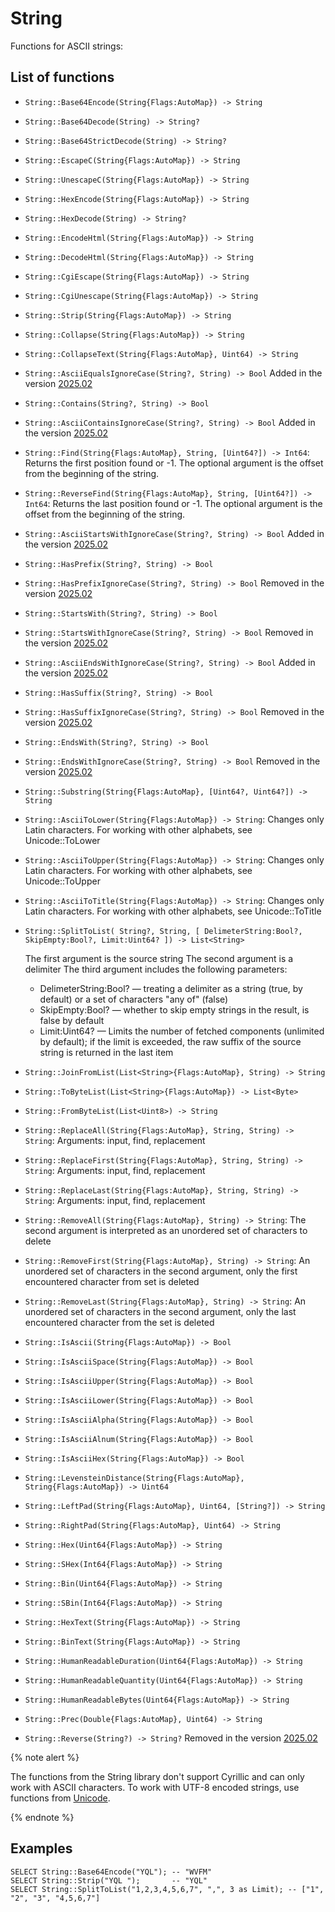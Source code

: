# String

Functions for ASCII strings:

## List of functions

* `String::Base64Encode(String{Flags:AutoMap}) -> String`

* `String::Base64Decode(String) -> String?`

* `String::Base64StrictDecode(String) -> String?`

* `String::EscapeC(String{Flags:AutoMap}) -> String`

* `String::UnescapeC(String{Flags:AutoMap}) -> String`

* `String::HexEncode(String{Flags:AutoMap}) -> String`

* `String::HexDecode(String) -> String?`

* `String::EncodeHtml(String{Flags:AutoMap}) -> String`

* `String::DecodeHtml(String{Flags:AutoMap}) -> String`

* `String::CgiEscape(String{Flags:AutoMap}) -> String`

* `String::CgiUnescape(String{Flags:AutoMap}) -> String`

* `String::Strip(String{Flags:AutoMap}) -> String`

* `String::Collapse(String{Flags:AutoMap}) -> String`

* `String::CollapseText(String{Flags:AutoMap}, Uint64) -> String`

* `String::AsciiEqualsIgnoreCase(String?, String) -> Bool` Added in the version [2025.02](../../changelog/2025.02.md#string-module)

* `String::Contains(String?, String) -> Bool`

* `String::AsciiContainsIgnoreCase(String?, String) -> Bool` Added in the version [2025.02](../../changelog/2025.02.md#string-module)

* `String::Find(String{Flags:AutoMap}, String, [Uint64?]) -> Int64`: Returns the first position found or -1. The optional argument is the offset from the beginning of the string.

* `String::ReverseFind(String{Flags:AutoMap}, String, [Uint64?]) -> Int64`: Returns the last position found or -1. The optional argument is the offset from the beginning of the string.

* `String::AsciiStartsWithIgnoreCase(String?, String) -> Bool` Added in the version [2025.02](../../changelog/2025.02.md#string-module)

* `String::HasPrefix(String?, String) -> Bool`

* `String::HasPrefixIgnoreCase(String?, String) -> Bool` Removed in the version [2025.02](../../changelog/2025.02.md#string-module)

* `String::StartsWith(String?, String) -> Bool`

* `String::StartsWithIgnoreCase(String?, String) -> Bool` Removed in the version [2025.02](../../changelog/2025.02.md#string-module)

* `String::AsciiEndsWithIgnoreCase(String?, String) -> Bool` Added in the version [2025.02](../../changelog/2025.02.md#string-module)

* `String::HasSuffix(String?, String) -> Bool`

* `String::HasSuffixIgnoreCase(String?, String) -> Bool` Removed in the version [2025.02](../../changelog/2025.02.md#string-module)

* `String::EndsWith(String?, String) -> Bool`

* `String::EndsWithIgnoreCase(String?, String) -> Bool` Removed in the version [2025.02](../../changelog/2025.02.md#string-module)

* `String::Substring(String{Flags:AutoMap}, [Uint64?, Uint64?]) -> String`

* `String::AsciiToLower(String{Flags:AutoMap}) -> String`: Changes only Latin characters. For working with other alphabets, see Unicode::ToLower

* `String::AsciiToUpper(String{Flags:AutoMap}) -> String`: Changes only Latin characters. For working with other alphabets, see Unicode::ToUpper

* `String::AsciiToTitle(String{Flags:AutoMap}) -> String`: Changes only Latin characters. For working with other alphabets, see Unicode::ToTitle

* `String::SplitToList( String?, String, [ DelimeterString:Bool?, SkipEmpty:Bool?, Limit:Uint64? ]) -> List<String>`

  The first argument is the source string
  The second argument is a delimiter
  The third argument includes the following parameters:

  - DelimeterString:Bool? — treating a delimiter as a string (true, by default) or a set of characters "any of" (false)
  - SkipEmpty:Bool? — whether to skip empty strings in the result, is false by default
  - Limit:Uint64? — Limits the number of fetched components (unlimited by default); if the limit is exceeded, the raw suffix of the source string is returned in the last item

* `String::JoinFromList(List<String>{Flags:AutoMap}, String) -> String`

* `String::ToByteList(List<String>{Flags:AutoMap}) -> List<Byte>`

* `String::FromByteList(List<Uint8>) -> String`

* `String::ReplaceAll(String{Flags:AutoMap}, String, String) -> String`: Arguments: input, find, replacement

* `String::ReplaceFirst(String{Flags:AutoMap}, String, String) -> String`: Arguments: input, find, replacement

* `String::ReplaceLast(String{Flags:AutoMap}, String, String) -> String`: Arguments: input, find, replacement

* `String::RemoveAll(String{Flags:AutoMap}, String) -> String`: The second argument is interpreted as an unordered set of characters to delete

* `String::RemoveFirst(String{Flags:AutoMap}, String) -> String`: An unordered set of characters in the second argument, only the first encountered character from set is deleted

* `String::RemoveLast(String{Flags:AutoMap}, String) -> String`: An unordered set of characters in the second argument, only the last encountered character from the set is deleted

* `String::IsAscii(String{Flags:AutoMap}) -> Bool`

* `String::IsAsciiSpace(String{Flags:AutoMap}) -> Bool`

* `String::IsAsciiUpper(String{Flags:AutoMap}) -> Bool`

* `String::IsAsciiLower(String{Flags:AutoMap}) -> Bool`

* `String::IsAsciiAlpha(String{Flags:AutoMap}) -> Bool`

* `String::IsAsciiAlnum(String{Flags:AutoMap}) -> Bool`

* `String::IsAsciiHex(String{Flags:AutoMap}) -> Bool`

* `String::LevensteinDistance(String{Flags:AutoMap}, String{Flags:AutoMap}) -> Uint64`

* `String::LeftPad(String{Flags:AutoMap}, Uint64, [String?]) -> String`

* `String::RightPad(String{Flags:AutoMap}, Uint64) -> String`

* `String::Hex(Uint64{Flags:AutoMap}) -> String`

* `String::SHex(Int64{Flags:AutoMap}) -> String`

* `String::Bin(Uint64{Flags:AutoMap}) -> String`

* `String::SBin(Int64{Flags:AutoMap}) -> String`

* `String::HexText(String{Flags:AutoMap}) -> String`

* `String::BinText(String{Flags:AutoMap}) -> String`

* `String::HumanReadableDuration(Uint64{Flags:AutoMap}) -> String`

* `String::HumanReadableQuantity(Uint64{Flags:AutoMap}) -> String`

* `String::HumanReadableBytes(Uint64{Flags:AutoMap}) -> String`

* `String::Prec(Double{Flags:AutoMap}, Uint64) -> String`

* `String::Reverse(String?) -> String?` Removed in the version [2025.02](../../changelog/2025.02.md#string-module)

{% note alert %}

The functions from the String library don't support Cyrillic and can only work with ASCII characters. To work with UTF-8 encoded strings, use functions from [Unicode](unicode.md).

{% endnote %}

## Examples

```yql
SELECT String::Base64Encode("YQL"); -- "WVFM"
SELECT String::Strip("YQL ");       -- "YQL"
SELECT String::SplitToList("1,2,3,4,5,6,7", ",", 3 as Limit); -- ["1", "2", "3", "4,5,6,7"]
```

